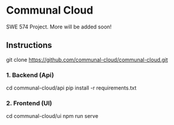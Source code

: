 # Communal Cloud
SWE 574 Project. More will be added soon!


## Instructions
git clone https://github.com/communal-cloud/communal-cloud.git

### 1. Backend (Api)
cd communal-cloud/api
pip install -r requirements.txt

### 2. Frontend (UI)
cd communal-cloud/ui
npm run serve

